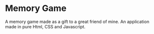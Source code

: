 # Memory Game
A memory game made as a gift to a great friend of mine. An application made in pure Html, CSS and Javascript.
